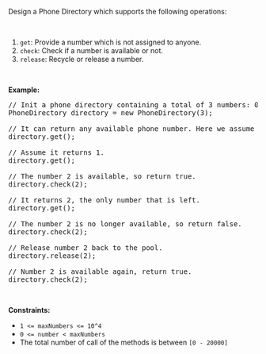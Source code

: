 <div><p>Design a Phone Directory which supports the following operations:</p>

<p>&nbsp;</p>

<ol>
	<li><code>get</code>: Provide a number which is not assigned to anyone.</li>
	<li><code>check</code>: Check if a number is available or not.</li>
	<li><code>release</code>: Recycle or release a number.</li>
</ol>

<p>&nbsp;</p>

<p><b>Example:</b></p>

<pre>// Init a phone directory containing a total of 3 numbers: 0, 1, and 2.
PhoneDirectory directory = new PhoneDirectory(3);

// It can return any available phone number. Here we assume it returns 0.
directory.get();

// Assume it returns 1.
directory.get();

// The number 2 is available, so return true.
directory.check(2);

// It returns 2, the only number that is left.
directory.get();

// The number 2 is no longer available, so return false.
directory.check(2);

// Release number 2 back to the pool.
directory.release(2);

// Number 2 is available again, return true.
directory.check(2);
</pre>

<p>&nbsp;</p>
<p><strong>Constraints:</strong></p>

<ul>
	<li><code>1 &lt;=&nbsp;maxNumbers &lt;= 10^4</code></li>
	<li><code>0 &lt;= number &lt; maxNumbers</code></li>
	<li>The total number of call of the methods is between <code>[0 - 20000]</code></li>
</ul>
</div>